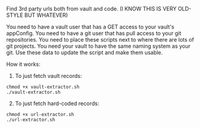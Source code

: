 Find 3rd party urls both from vault and code. (I KNOW THIS IS VERY OLD-STYLE BUT WHATEVER)

You need to have a vault user that has a GET access to your vault's appConfig.
You need to have a git user that has pull access to your git repositories.
You need to place these scripts next to where there are lots of git projects.
You need your vault to have the same naming system as your git.
Use these data to update the script and make them usable.

How it works:
1. To just fetch vault records:
```
chmod +x vault-extractor.sh
./vault-extractor.sh
```

2. To just fetch hard-coded records:
```
chmod +x url-extractor.sh
./url-extractor.sh
```
